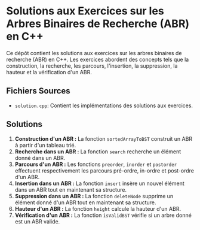 # Solutions aux Exercices sur les Arbres Binaires de Recherche (ABR) en C++

Ce dépôt contient les solutions aux exercices sur les arbres binaires de recherche (ABR) en C++. Les exercices abordent des concepts tels que la construction, la recherche, les parcours, l'insertion, la suppression, la hauteur et la vérification d'un ABR.

## Fichiers Sources

- `solution.cpp`: Contient les implémentations des solutions aux exercices.

## Solutions

1. **Construction d'un ABR :** La fonction `sortedArrayToBST` construit un ABR à partir d'un tableau trié.
2. **Recherche dans un ABR :** La fonction `search` recherche un élément donné dans un ABR.
3. **Parcours d'un ABR :** Les fonctions `preorder`, `inorder` et `postorder` effectuent respectivement les parcours pré-ordre, in-ordre et post-ordre d'un ABR.
4. **Insertion dans un ABR :** La fonction `insert` insère un nouvel élément dans un ABR tout en maintenant sa structure.
5. **Suppression dans un ABR :** La fonction `deleteNode` supprime un élément donné d'un ABR tout en maintenant sa structure.
6. **Hauteur d'un ABR :** La fonction `height` calcule la hauteur d'un ABR.
7. **Vérification d'un ABR :** La fonction `isValidBST` vérifie si un arbre donné est un ABR valide.
